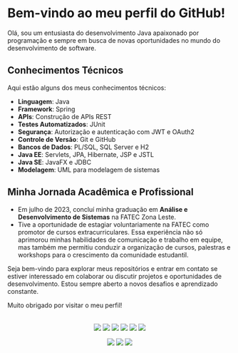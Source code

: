 # Bem-vindo ao meu perfil do GitHub!

Olá, sou um entusiasta do desenvolvimento Java apaixonado por programação e sempre em busca de novas oportunidades no mundo do desenvolvimento de software.

## Conhecimentos Técnicos

Aqui estão alguns dos meus conhecimentos técnicos:

- **Linguagem**: Java
- **Framework**: Spring
- **APIs**: Construção de APIs REST
- **Testes Automatizados**: JUnit
- **Segurança**: Autorização e autenticação com JWT e OAuth2
- **Controle de Versão**: Git e GitHub
- **Bancos de Dados**: PL/SQL, SQL Server e H2
- **Java EE**: Servlets, JPA, Hibernate, JSP e JSTL
- **Java SE**: JavaFX e JDBC
- **Modelagem**: UML para modelagem de sistemas

## Minha Jornada Acadêmica e Profissional

- Em julho de 2023, concluí minha graduação em **Análise e Desenvolvimento de Sistemas** na FATEC Zona Leste.
- Tive a oportunidade de estagiar voluntariamente na FATEC como promotor de cursos extracurriculares. Essa experiência não só aprimorou minhas habilidades de comunicação e trabalho em equipe, mas também me permitiu conduzir a organização de cursos, palestras e workshops para o crescimento da comunidade estudantil.

Seja bem-vindo para explorar meus repositórios e entrar em contato se estiver interessado em colaborar ou discutir projetos e oportunidades de desenvolvimento. Estou sempre aberto a novos desafios e aprendizado constante.

Muito obrigado por visitar o meu perfil!


<!--
<div align="center">
  <a href="https://github.com/rogeriobgregorio">
  <img height="192em" src="https://github-readme-stats.vercel.app/api?username=rogeriobgregorio&show_icons=true&theme=tokyonight&include_all_commits=true&count_private=true"/>
  <img height="192em" src="https://github-readme-stats.vercel.app/api/top-langs/?username=rogeriobgregorio&layout=compact&langs_count=7&theme=tokyonight"/>
</div>
-->
  
<div align="center"><br>
  <img align="center" src="https://img.shields.io/badge/Java-%238D6748.svg?style=flat&logo=gitea&logoColor=white">
  <img align="center" src="https://img.shields.io/badge/Spring-%236DB33F.svg?style=flat&logo=spring&logoColor=white">
  <img align="center" src="https://img.shields.io/badge/SQL%20Sever-%23007ACC?style=flat&logo=microsoft%20sql%20server&logoColor=white">
  <img align="center" src="https://img.shields.io/badge/HTML5-%23E34F26.svg?style=flat&logo=html5&logoColor=white">
  <img align="center" src="https://img.shields.io/badge/CSS3-%231572B6.svg?style=flat&logo=css3&logoColor=white">
  <img align="center" src="https://img.shields.io/badge/Javascript-%23323330.svg?style=flat&logo=javascript&logoColor=%23F7DF1E">
  
  <!--
  <img align="center" alt="Rafa-HTML" height="30" width="40" src="https://raw.githubusercontent.com/devicons/devicon/master/icons/bootstrap/bootstrap-original.svg">
  <img align="center" alt="Rafa-CSS" height="30" width="40" src="https://raw.githubusercontent.com/devicons/devicon/master/icons/react/react-original.svg">
  -->
</div>

<div align="center"><br>
  <a href="https://facebook.com/rogeriogregorio93">
  <img src="https://img.shields.io/badge/Facebook-%231877F2.svg?logo=Facebook&logoColor=white" target="_blank"></a>

  <a href="https://instagram.com/rogeriogregorio_">
  <img src="https://img.shields.io/badge/Instagram-%23E4405F.svg?logo=Instagram&logoColor=white" target="_blank"></a>

  <a href="https://linkedin.com/in/rogeriogregorio">
  <img src="https://img.shields.io/badge/LinkedIn-%230077B5.svg?logo=linkedin&logoColor=white" target="_blank"></a>
